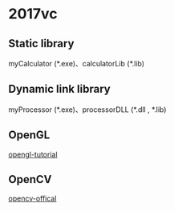 # 2017vc
## Static library
myCalculator (\*.exe)、calculatorLib (\*.lib)
## Dynamic link library
myProcessor (\*.exe)、processorDLL (\*.dll , \*.lib)
## OpenGL
[opengl-tutorial](http://www.opengl-tutorial.org/)
## OpenCV
[opencv-offical](http://opencv.org/)